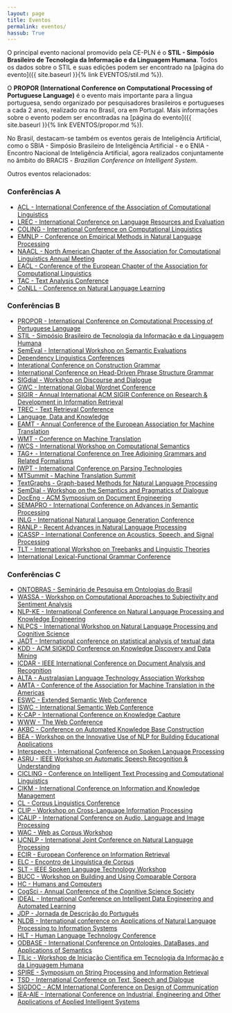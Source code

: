 ```yaml
---
layout: page
title: Eventos
permalink: eventos/
hassub: True
---
```


O principal evento nacional promovido pela CE-PLN é o __STIL -
Simpósio Brasileiro de Tecnologia da Informação e da Linguagem
Humana__. Todos os dados sobre o STIL e suas edições podem ser
encontrado na [página do evento]({{ site.baseurl }}{% link EVENTOS/stil.md %}).

O __PROPOR (International Conference on Computational Processing of
Portuguese Language)__ é o evento mais importante para a língua
portuguesa, sendo organizado por pesquisadores brasileiros e
portugueses a cada 2 anos, realizado ora no Brasil, ora em
Portugal. Mais informações sobre o evento podem ser encontradas na
[página do evento]({{ site.baseurl }}{% link EVENTOS/propor.md %}).

No Brasil, destacam-se também os eventos gerais de Inteligência
Artificial, como o SBIA - Simpósio Brasileiro de Inteligência
Artificial - e o ENIA - Encontro Nacional de Inteligência Artificial,
agora realizados conjuntamente no âmbito do BRACIS - _Brazilian
Conference on Intelligent System_.

Outros eventos relacionados:

### Conferências A

* [ACL - International Conference of the Association of Computational Linguistics](https://www.aclweb.org/portal/acl)
* [LREC - International Conference on Language Resources and Evaluation](http://www.lrec-conf.org)
* [COLING - International Conference on Computational Linguistics](https://www.sheffield.ac.uk/dcs/research/groups/nlp/iccl)
* [EMNLP - Conference on Empirical Methods in Natural Language Processing](http://emnlp2018.org)
* [NAACL - North American Chapter of the Association for Computational Linguistics Annual Meeting](http://naacl2019.org/)
* [EACL - Conference of the European Chapter of the Association for Computational Linguistics](http://www.eacl2017.org/)
* [TAC - Text Analysis Conference](https://tac.nist.gov)
* [CoNLL - Conference on Natural Language Learning](http://www.conll.org/2018)

### Conferências B

* [PROPOR - International Conference on Computational Processing of Portuguese Language](http://propor.org)
* [STIL - Simpósio Brasileiro de Tecnologia da Informação e da Linguagem Humana](http://comissoes.sbc.org.br/ce-pln//stil/)
* [SemEval - International Workshop on Semantic Evaluations](https://en.wikipedia.org/wiki/SemEval)
* [Dependency Linguistics Conferences](http://depling.org)
* [Interational Conference on Construction Grammar](http://www.cognitivelinguistics.org/en/event/detail/conferences-on-construction-grammar)
* [International Conference on Head-Driven Phrase Structure Grammar ](http://phiz.c.u-tokyo.ac.jp/~hpsg2018/)
* [SIGdial - Workshop on Discourse and Dialogue](http://workshops.sigdial.org/conference19/)
* [GWC - International Global Wordnet Conference](http://globalwordnet.org/global-wordnet-conferences-2/)
* [SIGIR - Annual International ACM SIGIR Conference on Research & Development in Information Retrieval](http://sigir.org/sigir2018/)
* [TREC - Text Retrieval Conference](https://trec.nist.gov)
* [Language, Data and Knowledge](http://ldk2017.org)
* [EAMT - Annual Conference of the European Association for Machine Translation](http://eamt2018.dlsi.ua.es/)
* [WMT - Conference on Machine Translation](http://www.statmt.org/wmt18/)
* [IWCS - International Workshop on Computational Semantics](https://aclanthology.coli.uni-saarland.de/venues/iwcs)
* [TAG+ - International Conference on Tree Adjoining Grammars and Related Formalisms](http://tag13.cs.umu.se)
* [IWPT - International Conference on Parsing Technologies](https://dblp.uni-trier.de/db/conf/iwpt/index.html)
* [MTSummit - Machine Translation Summit](http://aamt.info/app-def/S-102/mtsummit/2017/)
* [TextGraphs - Graph-based Methods for Natural Language Processing](https://sites.google.com/view/textgraphs2018/home)
* [SemDial - Workshop on the Semantics and Pragmatics of Dialogue](http://events.illc.uva.nl/semdial/)
* [DocEng - ACM Symposium on Document Engineering](https://doceng.org/doceng2018)
* [SEMAPRO - International Conference on Advances in Semantic Processing](https://www.iaria.org/conferences2018/SEMAPRO18.html)
* [INLG - International Natural Language Generation Conference](https://www.aclweb.org/portal/content/inlg-2018-call-bids)
* [RANLP - Recent Advances in Natural Language Processing](https://aclanthology.coli.uni-saarland.de/venues/ranlp)
* [ICASSP - International Conference on Acoustics, Speech, and Signal Processing](https://2019.ieeeicassp.org)
* [TLT - International Workshop on Treebanks and Linguistic Theories](https://www.uio.no/english/research/news-and-events/events/conferences/tlt17/)
* [International Lexical-Functional Grammar Conference](http://web.stanford.edu/group/cslipublications/cslipublications/LFG/)

### Conferências C

* [ONTOBRAS - Seminário de Pesquisa em Ontologias do Brasil](http://cleilaclo2018.mackenzie.br/ontobras-2018)
* [WASSA - Workshop on Computational Approaches to Subjectivity and Sentiment Analysis](https://wt-public.emm4u.eu/wassa2018/)
* [NLP-KE - International Conference on Natural Language Processing and Knowledge Engineering](http://aia-i.com/ijai/nlpke2017.html)
* [NLPCS - International Workshop on Natural Language Processing and Cognitive Science](http://nlpcs2018.epi.uj.edu.pl)
* [JADT - International conference on statistical analysis of textual data](http://jadt2018.uniroma2.it)
* [KDD - ACM SIGKDD Conference on Knowledge Discovery and Data Mining](http://www.kdd.org/kdd2019)
* [ICDAR - IEEE International Conference on Document Analysis and Recognition](http://u-pat.org/ICDAR2017/index.php)
* [ALTA - Australasian Language Technology Association Workshop](http://www.alta.asn.au)
* [AMTA - Conference of the Association for Machine Translation in the Americas](http://www.conference.amtaweb.org/archive/)
* [ESWC - Extended Semantic Web Conference](https://2019.eswc-conferences.org/)
* [ISWC - International Semantic Web Conference](http://iswc2019.semanticweb.org/)
* [K-CAP - International Conference on Knowledge Capture](http://www.k-cap.org/)
* [WWW - The Web Conference ](https://www2019.thewebconf.org/ )
* [AKBC - Conference on Automated Knowledge Base Construction](http://www.akbc.ws/2019/cfp.html)
* [BEA - Workshop on the Innovative Use of NLP for Building Educational Applications](https://www.cs.rochester.edu/~tetreaul/naacl-bea13.html)
* [Interspeech - International Conference on Spoken Language Processing](http://interspeech2018.org/)
* [ASRU - IEEE Workshop on Automatic Speech Recognition & Understanding](https://asru2017.org)
* [CICLING - Conference on Intelligent Text Processing and Computational Linguistics](https://www.cicling.org)
* [CIKM - International Conference on Information and Knowledge Management](http://www.cikmconference.org)
* [CL - Corpus Linguistics Conference](https://www.birmingham.ac.uk/research/activity/corpus/events/2017/cl2017/index.aspx)
* [CLIP - Workshop on Cross-Language Information Processing](http://clip.disi.unige.it/clip2007/)
* [ICALIP - International Conference on Audio, Language and Image Processing](http://www.icalip2018.org)
* [WAC - Web as Corpus Workshop](https://www.aclweb.org/portal/content/11th-web-corpus-workshop)
* [IJCNLP - International Joint Conference on Natural Language Processing](http://ijcnlp2017.org/)
* [ECIR - European Conference on Information Retrieval](http://www.ecir2018.org)
* [ELC - Encontro de Linguística de Corpus](http://www.ufrgs.br/elc-ebralc2017)
* [SLT - IEEE Spoken Language Technology Workshop](https://signalprocessingsociety.org/blog/slt-2018-2018-ieee-spoken-language-technology-workshop)
* [BUCC - Workshop on Building and Using Comparable Corpora](https://comparable.limsi.fr/bucc2018/)
* [HC - Humans and Computers](http://ktm11.eng.shizuoka.ac.jp/HC2017/)
* [CogSci - Annual Conference of the Cognitive Science Society](http://www.cognitivesciencesociety.org/conference/cogsci-2018/)
* [IDEAL - International Conference on Intelligent Data Engineering and Automated Learning](https://aida.ii.uam.es/ideal2018/#!/main)
* [JDP - Jornada de Descrição do Português](https://sites.google.com/view/jdp2017)
* [NLDB - International conference on Applications of Natural Language Processing to Information Systems](http://nldb2018.cnam.fr)
* [HLT - Human Language Technology Conference](https://www.hltcon.org)
* [ODBASE - International Conference on Ontologies, DataBases, and Applications of Semantics](http://www.otmconferences.org)
* [TILic - Workshop de Iniciação Científica em Tecnologia da Informação e da Linguagem Humana](https://sites.google.com/view/tilic2017/)
* [SPIRE - Symposium on String Processing and Information Retrieval](https://eventos.spc.org.pe/spire2018/wp/)
* [TSD - International Conference on Text, Speech and Dialogue](https://www.tsdconference.org/tsd2018/)
* [SIGDOC - ACM International Conference on Design of Communication](http://sigdoc.acm.org/conference/2018/)
* [IEA-AIE - International Conference on Industrial, Engineering and Other Applications of Applied Intelligent Systems](http://http://ieaaie2018.encs.concordia.ca/)

